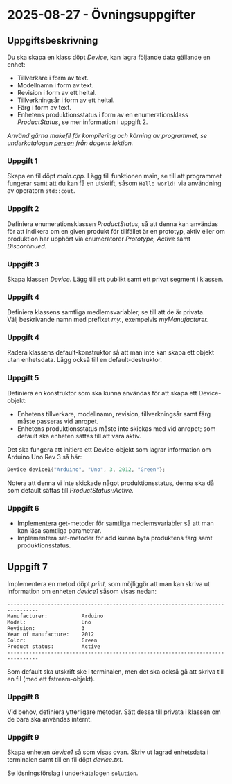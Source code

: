 # 2025-08-27 - Övningsuppgifter

## Uppgiftsbeskrivning
Du ska skapa en klass döpt *Device*, kan lagra följande data gällande en enhet:
* Tillverkare i form av text.
* Modellnamn i form av text.
* Revision i form av ett heltal.
* Tillverkningsår i form av ett heltal.
* Färg i form av text.
* Enhetens produktionsstatus i form av en enumerationsklass *ProductStatus*, se mer information i uppgift 2.

*Använd gärna makefil för kompilering och körning av programmet, se underkatalogen [person](../person/README.md) från dagens lektion.*

### Uppgift 1
Skapa en fil döpt *main.cpp*. Lägg till funktionen main, se till att programmet fungerar samt att du kan få en utskrift,
såsom `Hello world!` via användning av operatorn `std::cout`.

### Uppgift 2
Definiera enumerationsklassen *ProductStatus,* så att denna kan användas för att indikera om en given produkt för tillfället är en prototyp, aktiv eller om produktion har upphört via enumeratorer *Prototype, Active* samt *Discontinued.*

### Uppgift 3
Skapa klassen *Device*. Lägg till ett publikt samt ett privat segment i klassen.  

### Uppgift 4
Definiera klassens samtliga medlemsvariabler, se till att de är privata.  
Välj beskrivande namn med prefixet *my.*, exempelvis *myManufacturer.*

### Uppgift 4
Radera klassens default-konstruktor så att man inte kan skapa ett objekt utan enhetsdata.
Lägg också till en default-destruktor.

### Uppgift 5
Definiera en konstruktor som ska kunna användas för att skapa ett Device-objekt:
* Enhetens tillverkare, modellnamn, revision, tillverkningsår samt färg måste passeras vid anropet.
* Enhetens produktionsstatus måste inte skickas med vid anropet; som default ska enheten sättas till att vara aktiv.

Det ska fungera att initiera ett Device-objekt som lagrar information om Arduino Uno Rev 3 så här:

```cpp
Device device1{"Arduino", "Uno", 3, 2012, "Green"};
```

Notera att denna vi inte skickade något produktionsstatus, denna ska då som default sättas till *ProductStatus::Active.* 

### Uppgift 6
* Implementera get-metoder för samtliga medlemsvariabler så att man kan läsa samtliga parametrar.
* Implementera set-metoder för add kunna byta produktens färg samt produktionsstatus.

## Uppgift 7
Implementera en metod döpt *print,* som möjliggör att man kan skriva ut information om enheten *device1* såsom visas nedan:

```
--------------------------------------------------------------------------------
Manufacturer:           Arduino
Model:                  Uno
Revision:               3
Year of manufacture:    2012
Color:                  Green
Product status:         Active
--------------------------------------------------------------------------------
```

Som default ska utskrift ske i terminalen, men det ska också gå att skriva till en fil (med ett fstream-objekt).

### Uppgift 8
Vid behov, definiera ytterligare metoder. Sätt dessa till privata i klassen om de bara ska användas internt.

### Uppgift 9
Skapa enheten *device1* så som visas ovan. 
Skriv ut lagrad enhetsdata i terminalen samt till en fil döpt *device.txt.*

Se lösningsförslag i underkatalogen `solution`.
